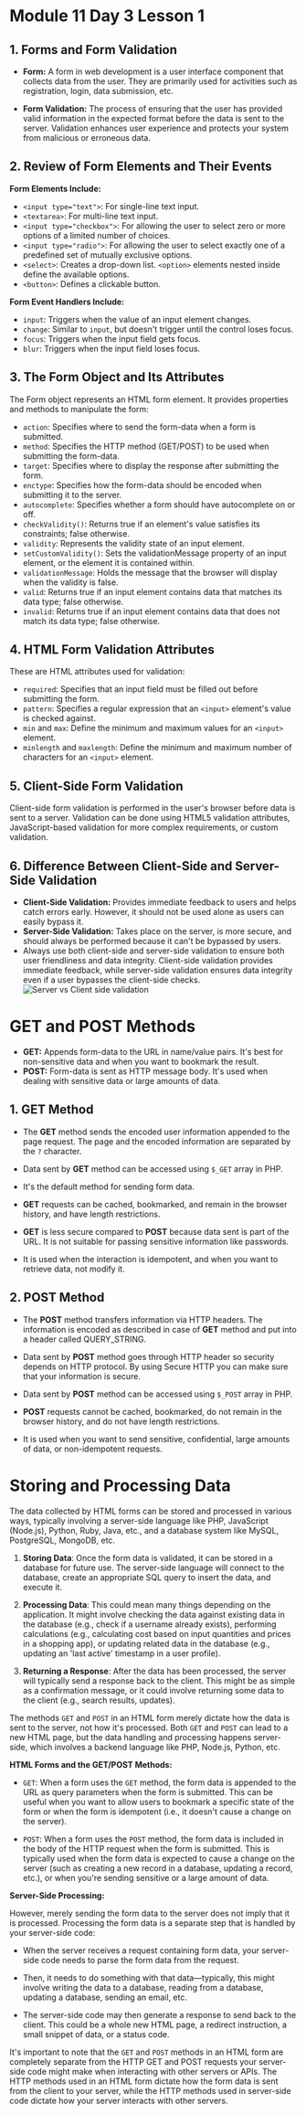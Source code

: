 # Module 11 Day 3 Lesson 1

## 1. Forms and Form Validation

- **Form:** A form in web development is a user interface component that collects data from the user. They are primarily used for activities such as registration, login, data submission, etc.

- **Form Validation:** The process of ensuring that the user has provided valid information in the expected format before the data is sent to the server. Validation enhances user experience and protects your system from malicious or erroneous data.

## 2. Review of Form Elements and Their Events

**Form Elements Include:**

- `<input type="text">`: For single-line text input.
- `<textarea>`: For multi-line text input.
- `<input type="checkbox">`: For allowing the user to select zero or more options of a limited number of choices.
- `<input type="radio">`: For allowing the user to select exactly one of a predefined set of mutually exclusive options.
- `<select>`: Creates a drop-down list. `<option>` elements nested inside define the available options.
- `<button>`: Defines a clickable button.

**Form Event Handlers Include:**

- `input`: Triggers when the value of an input element changes.
- `change`: Similar to `input`, but doesn't trigger until the control loses focus.
- `focus`: Triggers when the input field gets focus.
- `blur`: Triggers when the input field loses focus.

## 3. The Form Object and Its Attributes

The Form object represents an HTML form element. It provides properties and methods to manipulate the form:

- `action`: Specifies where to send the form-data when a form is submitted.
- `method`: Specifies the HTTP method (GET/POST) to be used when submitting the form-data.
- `target`: Specifies where to display the response after submitting the form.
- `enctype`: Specifies how the form-data should be encoded when submitting it to the server.
- `autocomplete`: Specifies whether a form should have autocomplete on or off.
- `checkValidity()`: Returns true if an element's value satisfies its constraints; false otherwise.
- `validity`: Represents the validity state of an input element.
- `setCustomValidity()`: Sets the validationMessage property of an input element, or the element it is contained within.
- `validationMessage`: Holds the message that the browser will display when the validity is false.
- `valid`: Returns true if an input element contains data that matches its data type; false otherwise.
- `invalid`: Returns true if an input element contains data that does not match its data type; false otherwise.

## 4. HTML Form Validation Attributes

These are HTML attributes used for validation:

- `required`: Specifies that an input field must be filled out before submitting the form.
- `pattern`: Specifies a regular expression that an `<input>` element's value is checked against.
- `min` and `max`: Define the minimum and maximum values for an `<input>` element.
- `minlength` and `maxlength`: Define the minimum and maximum number of characters for an `<input>` element.

## 5. Client-Side Form Validation

Client-side form validation is performed in the user's browser before data is sent to a server. Validation can be done using HTML5 validation attributes, JavaScript-based validation for more complex requirements, or custom validation.

## 6. Difference Between Client-Side and Server-Side Validation

- **Client-Side Validation:** Provides immediate feedback to users and helps catch errors early. However, it should not be used alone as users can easily bypass it.
- **Server-Side Validation:** Takes place on the server, is more secure, and should always be performed because it can't be bypassed by users.
- Always use both client-side and server-side validation to ensure both user friendliness and data integrity. Client-side validation provides immediate feedback, while server-side validation ensures data integrity even if a user bypasses the client-side checks.
![Server vs Client side validation](https://slideplayer.com/6640474/23/images/slide_1.jpg)

# GET and POST Methods

- **GET:** Appends form-data to the URL in name/value pairs. It's best for non-sensitive data and when you want to bookmark the result.
- **POST:** Form-data is sent as HTTP message body. It's used when dealing with sensitive data or large amounts of data.

## 1. GET Method

- The **GET** method sends the encoded user information appended to the page request. The page and the encoded information are separated by the `?` character.

- Data sent by **GET** method can be accessed using `$_GET` array in PHP.

- It's the default method for sending form data.

- **GET** requests can be cached, bookmarked, and remain in the browser history, and have length restrictions.

- **GET** is less secure compared to **POST** because data sent is part of the URL. It is not suitable for passing sensitive information like passwords.

- It is used when the interaction is idempotent, and when you want to retrieve data, not modify it.

## 2. POST Method

- The **POST** method transfers information via HTTP headers. The information is encoded as described in case of **GET** method and put into a header called QUERY_STRING.

- Data sent by **POST** method goes through HTTP header so security depends on HTTP protocol. By using Secure HTTP you can make sure that your information is secure.

- Data sent by **POST** method can be accessed using `$_POST` array in PHP.

- **POST** requests cannot be cached, bookmarked, do not remain in the browser history, and do not have length restrictions.

- It is used when you want to send sensitive, confidential, large amounts of data, or non-idempotent requests.

# Storing and Processing Data

The data collected by HTML forms can be stored and processed in various ways, typically involving a server-side language like PHP, JavaScript (Node.js), Python, Ruby, Java, etc., and a database system like MySQL, PostgreSQL, MongoDB, etc.

1. **Storing Data**: Once the form data is validated, it can be stored in a database for future use. The server-side language will connect to the database, create an appropriate SQL query to insert the data, and execute it.

2. **Processing Data**: This could mean many things depending on the application. It might involve checking the data against existing data in the database (e.g., check if a username already exists), performing calculations (e.g., calculating cost based on input quantities and prices in a shopping app), or updating related data in the database (e.g., updating an 'last active' timestamp in a user profile).

3. **Returning a Response**: After the data has been processed, the server will typically send a response back to the client. This might be as simple as a confirmation message, or it could involve returning some data to the client (e.g., search results, updates).



The methods `GET` and `POST` in an HTML form merely dictate how the data is sent to the server, not how it's processed. Both `GET` and `POST` can lead to a new HTML page, but the data handling and processing happens server-side, which involves a backend language like PHP, Node.js, Python, etc.

**HTML Forms and the GET/POST Methods:**

- `GET`: When a form uses the `GET` method, the form data is appended to the URL as query parameters when the form is submitted. This can be useful when you want to allow users to bookmark a specific state of the form or when the form is idempotent (i.e., it doesn't cause a change on the server).

- `POST`: When a form uses the `POST` method, the form data is included in the body of the HTTP request when the form is submitted. This is typically used when the form data is expected to cause a change on the server (such as creating a new record in a database, updating a record, etc.), or when you're sending sensitive or a large amount of data.

**Server-Side Processing:**

However, merely sending the form data to the server does not imply that it is processed. Processing the form data is a separate step that is handled by your server-side code:

- When the server receives a request containing form data, your server-side code needs to parse the form data from the request.

- Then, it needs to do something with that data—typically, this might involve writing the data to a database, reading from a database, updating a database, sending an email, etc.

- The server-side code may then generate a response to send back to the client. This could be a whole new HTML page, a redirect instruction, a small snippet of data, or a status code.

It's important to note that the `GET` and `POST` methods in an HTML form are completely separate from the HTTP GET and POST requests your server-side code might make when interacting with other servers or APIs. The HTTP methods used in an HTML form dictate how the form data is sent from the client to your server, while the HTTP methods used in server-side code dictate how your server interacts with other servers.
